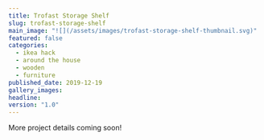 ```yaml
---
title: Trofast Storage Shelf
slug: trofast-storage-shelf
main_image: "![](/assets/images/trofast-storage-shelf-thumbnail.svg)"
featured: false
categories:
  - ikea hack
  - around the house
  - wooden
  - furniture
published_date: 2019-12-19
gallery_images: 
headline: 
version: "1.0"
---
```


More project details coming soon!